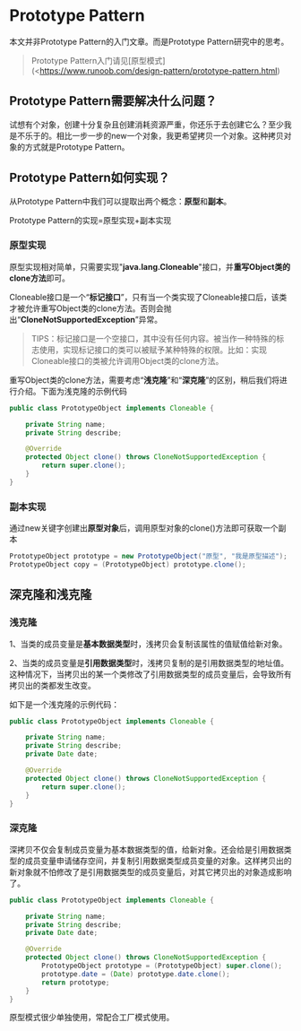 # Prototype Pattern

本文并非Prototype Pattern的入门文章。而是Prototype Pattern研究中的思考。

> Prototype Pattern入门请见[原型模式](<https://www.runoob.com/design-pattern/prototype-pattern.html)

## Prototype Pattern需要解决什么问题？

试想有个对象，创建十分复杂且创建消耗资源严重，你还乐于去创建它么？至少我是不乐于的。相比一步一步的new一个对象，我更希望拷贝一个对象。这种拷贝对象的方式就是Prototype Pattern。

## Prototype Pattern如何实现？

从Prototype Pattern中我们可以提取出两个概念：**原型**和**副本**。

Prototype Pattern的实现=原型实现+副本实现

### 原型实现

原型实现相对简单，只需要实现"**java.lang.Cloneable**"接口，并**重写Object类的clone方法**即可。

Cloneable接口是一个“**标记接口**”，只有当一个类实现了Cloneable接口后，该类才被允许重写Object类的clone方法。否则会抛出“**CloneNotSupportedException**”异常。

> TIPS：标记接口是一个空接口，其中没有任何内容。被当作一种特殊的标志使用，实现标记接口的类可以被赋予某种特殊的权限。比如：实现Cloneable接口的类被允许调用Object类的clone方法。

重写Object类的clone方法，需要考虑“**浅克隆**”和“**深克隆**”的区别，稍后我们将进行介绍。下面为浅克隆的示例代码

```java
public class PrototypeObject implements Cloneable {

    private String name;
    private String describe;

    @Override
    protected Object clone() throws CloneNotSupportedException {
        return super.clone();
    }
}
```



### 副本实现

通过new关键字创建出**原型对象**后，调用原型对象的clone()方法即可获取一个副本

```java
PrototypeObject prototype = new PrototypeObject("原型", "我是原型描述");
PrototypeObject copy = (PrototypeObject) prototype.clone();
```

## 深克隆和浅克隆

### 浅克隆

1、当类的成员变量是**基本数据类型**时，浅拷贝会复制该属性的值赋值给新对象。

2、当类的成员变量是**引用数据类型**时，浅拷贝复制的是引用数据类型的地址值。这种情况下，当拷贝出的某一个类修改了引用数据类型的成员变量后，会导致所有拷贝出的类都发生改变。

如下是一个浅克隆的示例代码：

```java
public class PrototypeObject implements Cloneable {

    private String name;
    private String describe;
    private Date date;

    @Override
    protected Object clone() throws CloneNotSupportedException {
        return super.clone();
    }
}
```

### 深克隆

深拷贝不仅会复制成员变量为基本数据类型的值，给新对象。还会给是引用数据类型的成员变量申请储存空间，并复制引用数据类型成员变量的对象。这样拷贝出的新对象就不怕修改了是引用数据类型的成员变量后，对其它拷贝出的对象造成影响了。

```java
public class PrototypeObject implements Cloneable {

    private String name;
    private String describe;
    private Date date;

    @Override
    protected Object clone() throws CloneNotSupportedException {
        PrototypeObject prototype = (PrototypeObject) super.clone();
        prototype.date = (Date) prototype.date.clone();
        return prototype;
    }
}
```



原型模式很少单独使用，常配合工厂模式使用。